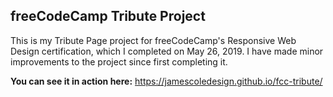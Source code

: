 ## freeCodeCamp Tribute Project

This is my Tribute Page project for freeCodeCamp's Responsive Web Design certification, which I completed on May 26, 2019. I have made minor improvements to the project since first completing it.  

**You can see it in action here:** https://jamescoledesign.github.io/fcc-tribute/